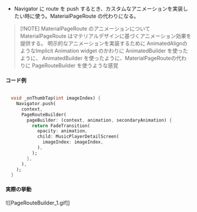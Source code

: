 
- Navigator に route を  push するとき、カスタムなアニメーションを実装したい時に使う。MaterialPageRoute の代わりになる。


> [!NOTE] MaterialPageRoute のアニメーションについて
> MaterialPageRoute はマテリアルデザインに基づくアニメーション効果を提供する。
> 明示的なアニメーションを実装するために AnimatedAlignのようなImplicit Animation widget のかわりに AnimatedBuilder を使ったように、 AnimatedBuilder を使ったように、MaterialPageRouteの代わりに PageRouteBuilder を使うような感覚



#### コード例

```dart

  void _onThumbTap(int imageIndex) {
    Navigator.push(
      context,
      PageRouteBuilder(
        pageBuilder: (context, animation, secondaryAnimation) {
          return FadeTransition(
            opacity: animation,
            child: MusicPlayerDetailScreen(
              imageIndex: imageIndex,
            ),
          );
        },
      ),
    );
  }
```


#### 実際の挙動
![[PageRouteBuilder_1.gif]]